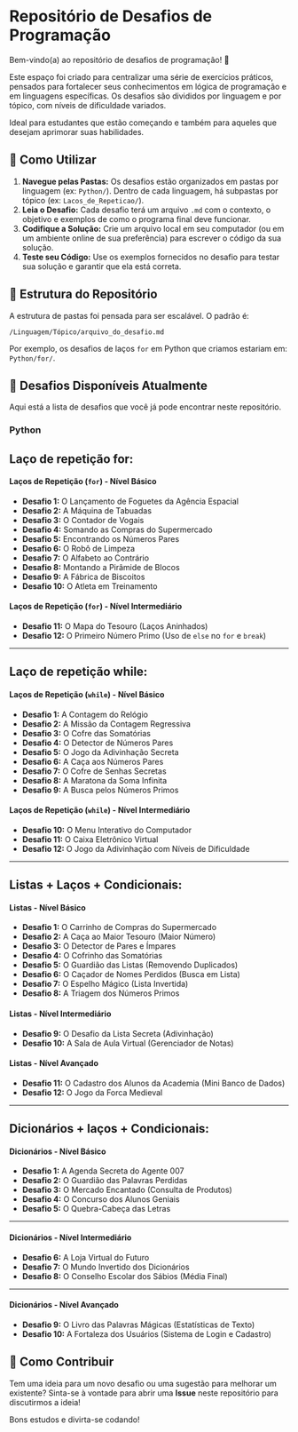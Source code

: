 # Repositório de Desafios de Programação

Bem-vindo(a) ao repositório de desafios de programação! 🚀

Este espaço foi criado para centralizar uma série de exercícios práticos, pensados para fortalecer seus conhecimentos em lógica de programação e em linguagens específicas. Os desafios são divididos por linguagem e por tópico, com níveis de dificuldade variados.

Ideal para estudantes que estão começando e também para aqueles que desejam aprimorar suas habilidades.

## 🎯 Como Utilizar

1.  **Navegue pelas Pastas:** Os desafios estão organizados em pastas por linguagem (ex: `Python/`). Dentro de cada linguagem, há subpastas por tópico (ex: `Lacos_de_Repeticao/`).
2.  **Leia o Desafio:** Cada desafio terá um arquivo `.md` com o contexto, o objetivo e exemplos de como o programa final deve funcionar.
3.  **Codifique a Solução:** Crie um arquivo local em seu computador (ou em um ambiente online de sua preferência) para escrever o código da sua solução.
4.  **Teste seu Código:** Use os exemplos fornecidos no desafio para testar sua solução e garantir que ela está correta.

## 📂 Estrutura do Repositório

A estrutura de pastas foi pensada para ser escalável. O padrão é:

```
/Linguagem/Tópico/arquivo_do_desafio.md
```

Por exemplo, os desafios de laços `for` em Python que criamos estariam em: `Python/for/`.

## 🐍 Desafios Disponíveis Atualmente

Aqui está a lista de desafios que você já pode encontrar neste repositório.

### Python

## Laço de repetição for:

#### Laços de Repetição (`for`) - Nível Básico

* **Desafio 1:** O Lançamento de Foguetes da Agência Espacial
* **Desafio 2:** A Máquina de Tabuadas
* **Desafio 3:** O Contador de Vogais
* **Desafio 4:** Somando as Compras do Supermercado
* **Desafio 5:** Encontrando os Números Pares
* **Desafio 6:** O Robô de Limpeza
* **Desafio 7:** O Alfabeto ao Contrário
* **Desafio 8:** Montando a Pirâmide de Blocos
* **Desafio 9:** A Fábrica de Biscoitos
* **Desafio 10:** O Atleta em Treinamento

#### Laços de Repetição (`for`) - Nível Intermediário

* **Desafio 11:** O Mapa do Tesouro (Laços Aninhados)
* **Desafio 12:** O Primeiro Número Primo (Uso de `else` no `for` e `break`)

---
## Laço de repetição while:

#### Laços de Repetição (`while`) - Nível Básico

* **Desafio 1:** A Contagem do Relógio  
* **Desafio 2:** A Missão da Contagem Regressiva  
* **Desafio 3:** O Cofre das Somatórias  
* **Desafio 4:** O Detector de Números Pares  
* **Desafio 5:** O Jogo da Adivinhação Secreta  
* **Desafio 6:** A Caça aos Números Pares  
* **Desafio 7:** O Cofre de Senhas Secretas  
* **Desafio 8:** A Maratona da Soma Infinita  
* **Desafio 9:** A Busca pelos Números Primos  

#### Laços de Repetição (`while`) - Nível Intermediário

* **Desafio 10:** O Menu Interativo do Computador  
* **Desafio 11:** O Caixa Eletrônico Virtual  
* **Desafio 12:** O Jogo da Adivinhação com Níveis de Dificuldade  

---

## Listas + Laços + Condicionais:

#### Listas - Nível Básico

* **Desafio 1:** O Carrinho de Compras do Supermercado  
* **Desafio 2:** A Caça ao Maior Tesouro (Maior Número)  
* **Desafio 3:** O Detector de Pares e Ímpares  
* **Desafio 4:** O Cofrinho das Somatórias  
* **Desafio 5:** O Guardião das Listas (Removendo Duplicados)  
* **Desafio 6:** O Caçador de Nomes Perdidos (Busca em Lista)  
* **Desafio 7:** O Espelho Mágico (Lista Invertida)  
* **Desafio 8:** A Triagem dos Números Primos  

#### Listas - Nível Intermediário

* **Desafio 9:** O Desafio da Lista Secreta (Adivinhação)  
* **Desafio 10:** A Sala de Aula Virtual (Gerenciador de Notas)  

#### Listas - Nível Avançado

* **Desafio 11:** O Cadastro dos Alunos da Academia (Mini Banco de Dados)  
* **Desafio 12:** O Jogo da Forca Medieval  

---

## Dicionários + laços + Condicionais:

#### Dicionários - Nível Básico

* **Desafio 1:** A Agenda Secreta do Agente 007  
* **Desafio 2:** O Guardião das Palavras Perdidas  
* **Desafio 3:** O Mercado Encantado (Consulta de Produtos)  
* **Desafio 4:** O Concurso dos Alunos Geniais  
* **Desafio 5:** O Quebra-Cabeça das Letras  

---

#### Dicionários - Nível Intermediário

* **Desafio 6:** A Loja Virtual do Futuro  
* **Desafio 7:** O Mundo Invertido dos Dicionários  
* **Desafio 8:** O Conselho Escolar dos Sábios (Média Final)  

---

#### Dicionários - Nível Avançado

* **Desafio 9:** O Livro das Palavras Mágicas (Estatísticas de Texto)  
* **Desafio 10:** A Fortaleza dos Usuários (Sistema de Login e Cadastro)

## 🤝 Como Contribuir

Tem uma ideia para um novo desafio ou uma sugestão para melhorar um existente? Sinta-se à vontade para abrir uma **Issue** neste repositório para discutirmos a ideia!

Bons estudos e divirta-se codando!
